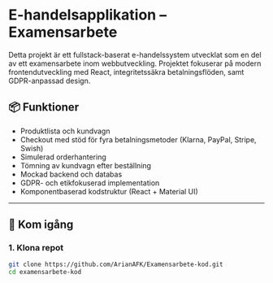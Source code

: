 # E-handelsapplikation – Examensarbete

Detta projekt är ett fullstack-baserat e-handelssystem utvecklat som en del av ett examensarbete inom webbutveckling. Projektet fokuserar på modern frontendutveckling med React, integritetssäkra betalningsflöden, samt GDPR-anpassad design.

## 📦 Funktioner

- Produktlista och kundvagn
- Checkout med stöd för fyra betalningsmetoder (Klarna, PayPal, Stripe, Swish)
- Simulerad orderhantering
- Tömning av kundvagn efter beställning
- Mockad backend och databas
- GDPR- och etikfokuserad implementation
- Komponentbaserad kodstruktur (React + Material UI)

---

## 🚀 Kom igång

### 1. Klona repot

```bash
git clone https://github.com/ArianAFK/Examensarbete-kod.git
cd examensarbete-kod
